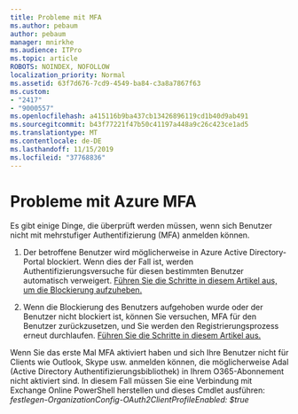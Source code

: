 ```yaml
---
title: Probleme mit MFA
ms.author: pebaum
author: pebaum
manager: mnirkhe
ms.audience: ITPro
ms.topic: article
ROBOTS: NOINDEX, NOFOLLOW
localization_priority: Normal
ms.assetid: 63f7d676-7cd9-4549-ba84-c3a8a7867f63
ms.custom:
- "2417"
- "9000557"
ms.openlocfilehash: a415116b9ba437cb13426896119cd1b40d9ab491
ms.sourcegitcommit: b43f77221f47b50c41197a448a9c26c423ce1ad5
ms.translationtype: MT
ms.contentlocale: de-DE
ms.lasthandoff: 11/15/2019
ms.locfileid: "37768836"
---
```

# <a name="issues-with-azure-mfa"></a>Probleme mit Azure MFA
Es gibt einige Dinge, die überprüft werden müssen, wenn sich Benutzer nicht mit mehrstufiger Authentifizierung (MFA) anmelden können.

1. Der betroffene Benutzer wird möglicherweise in Azure Active Directory-Portal blockiert. Wenn dies der Fall ist, werden Authentifizierungsversuche für diesen bestimmten Benutzer automatisch verweigert. [Führen Sie die Schritte in diesem Artikel aus, um die Blockierung aufzuheben.](https://docs.microsoft.com/azure/active-directory/authentication/howto-mfa-mfasettings#block-and-unblock-users)

2. Wenn die Blockierung des Benutzers aufgehoben wurde oder der Benutzer nicht blockiert ist, können Sie versuchen, MFA für den Benutzer zurückzusetzen, und Sie werden den Registrierungsprozess erneut durchlaufen. [Führen Sie die Schritte in diesem Artikel aus.](https://docs.microsoft.com/azure/active-directory/authentication/howto-mfa-userdevicesettings#require-users-to-provide-contact-methods-again)

Wenn Sie das erste Mal MFA aktiviert haben und sich Ihre Benutzer nicht für Clients wie Outlook, Skype usw. anmelden können, die möglicherweise Adal (Active Directory Authentifizierungsbibliothek) in Ihrem O365-Abonnement nicht aktiviert sind. In diesem Fall müssen Sie eine Verbindung mit Exchange Online PowerShell herstellen und dieses Cmdlet ausführen:  *festlegen-OrganizationConfig-OAuth2ClientProfileEnabled: $true*
